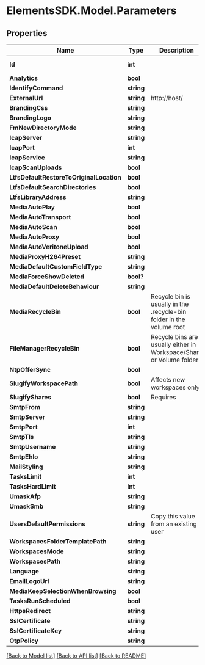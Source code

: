 # ElementsSDK.Model.Parameters

## Properties

Name | Type | Description | Notes
------------ | ------------- | ------------- | -------------
**Id** | **int** |  | [optional] [readonly] 
**Analytics** | **bool** |  | [optional] 
**IdentifyCommand** | **string** |  | [optional] 
**ExternalUrl** | **string** | http://host/ | [optional] 
**BrandingCss** | **string** |  | [optional] 
**BrandingLogo** | **string** |  | [optional] 
**FmNewDirectoryMode** | **string** |  | [optional] 
**IcapServer** | **string** |  | [optional] 
**IcapPort** | **int** |  | [optional] 
**IcapService** | **string** |  | [optional] 
**IcapScanUploads** | **bool** |  | [optional] 
**LtfsDefaultRestoreToOriginalLocation** | **bool** |  | [optional] 
**LtfsDefaultSearchDirectories** | **bool** |  | [optional] 
**LtfsLibraryAddress** | **string** |  | [optional] 
**MediaAutoPlay** | **bool** |  | [optional] 
**MediaAutoTransport** | **bool** |  | [optional] 
**MediaAutoScan** | **bool** |  | [optional] 
**MediaAutoProxy** | **bool** |  | [optional] 
**MediaAutoVeritoneUpload** | **bool** |  | [optional] 
**MediaProxyH264Preset** | **string** |  | [optional] 
**MediaDefaultCustomFieldType** | **string** |  | [optional] 
**MediaForceShowDeleted** | **bool?** |  | [optional] 
**MediaDefaultDeleteBehaviour** | **string** |  | [optional] 
**MediaRecycleBin** | **bool** | Recycle bin is usually in the .recycle-bin folder in the volume root | [optional] 
**FileManagerRecycleBin** | **bool** | Recycle bins are usually either in Workspace/Share or Volume folder | [optional] 
**NtpOfferSync** | **bool** |  | [optional] 
**SlugifyWorkspacePath** | **bool** | Affects new workspaces only | [optional] 
**SlugifyShares** | **bool** | Requires | [optional] 
**SmtpFrom** | **string** |  | [optional] 
**SmtpServer** | **string** |  | [optional] 
**SmtpPort** | **int** |  | [optional] 
**SmtpTls** | **string** |  | [optional] 
**SmtpUsername** | **string** |  | [optional] 
**SmtpEhlo** | **string** |  | [optional] 
**MailStyling** | **string** |  | [optional] 
**TasksLimit** | **int** |  | [optional] 
**TasksHardLimit** | **int** |  | [optional] 
**UmaskAfp** | **string** |  | [optional] 
**UmaskSmb** | **string** |  | [optional] 
**UsersDefaultPermissions** | **string** | Copy this value from an existing user | [optional] 
**WorkspacesFolderTemplatePath** | **string** |  | [optional] 
**WorkspacesMode** | **string** |  | [optional] 
**WorkspacesPath** | **string** |  | [optional] 
**Language** | **string** |  | [optional] 
**EmailLogoUrl** | **string** |  | [optional] 
**MediaKeepSelectionWhenBrowsing** | **bool** |  | [optional] 
**TasksRunScheduled** | **bool** |  | [optional] 
**HttpsRedirect** | **string** |  | [optional] 
**SslCertificate** | **string** |  | [optional] 
**SslCertificateKey** | **string** |  | [optional] 
**OtpPolicy** | **string** |  | [optional] 

[[Back to Model list]](../#documentation-for-models) [[Back to API list]](../#documentation-for-api-endpoints) [[Back to README]](../)

